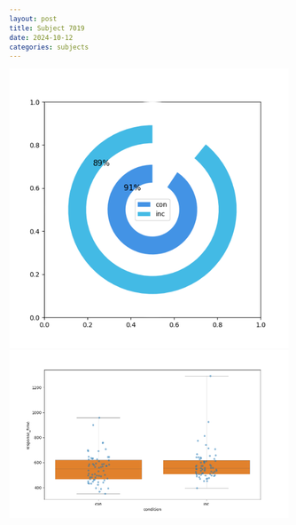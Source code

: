 ```yaml
---
layout: post
title: Subject 7019
date: 2024-10-12
categories: subjects
---
```


![](data/7019/run-9/7019_accuracy_by_condition.png)
![](data/7019/run-9/7019_rt.png)
